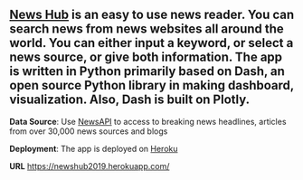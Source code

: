 ## [News Hub](https://newshub2019.herokuapp.com/) is an easy to use news reader. You can search news from news websites all around the world. You can either input a keyword, or select a news source, or give both information. The app is written in Python primarily based on Dash, an open source Python library in making dashboard, visualization. Also, Dash is built on Plotly.

**Data Source**: Use [NewsAPI](https://newsapi.org/) to access to breaking news headlines, articles from over 30,000 news sources and blogs

**Deployment**: The app is deployed on [Heroku](https://signup.heroku.com/t/platform?c=70130000001xDpdAAE&gclid=Cj0KCQiAiNnuBRD3ARIsAM8KmluBsDVyVLKUSE5NE_xUxCfh8PEBOJhSRFjsBQ7fNNok_C3EBjRuQMQaApj7EALw_wcB)
   
**URL** https://newshub2019.herokuapp.com/
